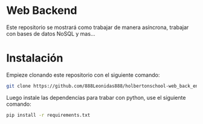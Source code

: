 # Web Backend

Este repositorio se mostrará como trabajar de manera asíncrona, trabajar con bases de datos NoSQL y mas...

# Instalación

Empieze clonando este repositorio con el siguiente comando:

```sh
git clone https://github.com/888Leonidas888/holbertonschool-web_back_end.git
```

Luego instale las dependencias para trabar con python, use el siguiente comando:

```sh
pip install -r requirements.txt
```
